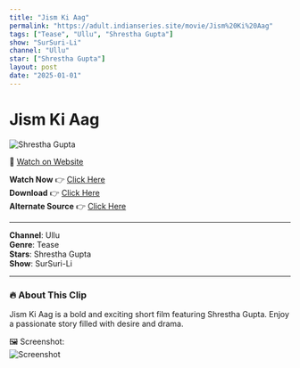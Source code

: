 ```yaml
---
title: "Jism Ki Aag"
permalink: "https://adult.indianseries.site/movie/Jism%20Ki%20Aag"
tags: ["Tease", "Ullu", "Shrestha Gupta"]
show: "SurSuri-Li"
channel: "Ullu"
star: ["Shrestha Gupta"]
layout: post
date: "2025-01-01"
---
```


# Jism Ki Aag

![Shrestha Gupta](https://shorts.desisins.com/wp-content/uploads/2024/10/Jism-Ki-Aag-DesiSins.com_.jpg)

🔗 [Watch on Website](https://adult.indianseries.site/movie/Jism%20Ki%20Aag)

**Watch Now** 👉 [Click Here](https://adult.indianseries.site/movie/Jism%20Ki%20Aag)  
**Download** 👉 [Click Here](https://adult.indianseries.site/movie/Jism%20Ki%20Aag)  
**Alternate Source** 👉 [Click Here](https://adult.indianseries.site/movie/Jism%20Ki%20Aag)

---

**Channel**: Ullu  
**Genre**: Tease  
**Stars**: Shrestha Gupta  
**Show**: SurSuri-Li

---

### 🔥 About This Clip

Jism Ki Aag is a bold and exciting short film featuring Shrestha Gupta. Enjoy a passionate story filled with desire and drama.
 
🖼️ Screenshot:  
![Screenshot](https://shorts.desisins.com/wp-content/uploads/2024/10/Jism-Ki-Aag-DesiSins.com_.jpg)

